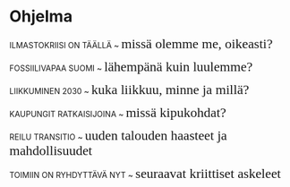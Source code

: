 

# Ohjelma

ILMASTOKRIISI ON TÄÄLLÄ ~ <span style='font-family:adobe-caslon-pro; font-size:1.5rem'>missä olemme me, oikeasti?</span>

FOSSIILIVAPAA SUOMI ~ <span style='font-family:adobe-caslon-pro; font-size:1.5rem'>lähempänä kuin luulemme?</span>

LIIKKUMINEN 2030 ~ <span style='font-family:adobe-caslon-pro; font-size:1.5rem'>kuka liikkuu, minne ja millä?</span>

KAUPUNGIT RATKAISIJOINA ~ <span style='font-family:adobe-caslon-pro; font-size:1.5rem'>missä kipukohdat?</span>

REILU TRANSITIO ~ <span style='font-family:adobe-caslon-pro; font-size:1.5rem'>uuden talouden haasteet ja mahdollisuudet</span>

TOIMIIN ON RYHDYTTÄVÄ NYT ~ <span style='font-family:adobe-caslon-pro; font-size:1.5rem'>seuraavat kriittiset askeleet</span>

